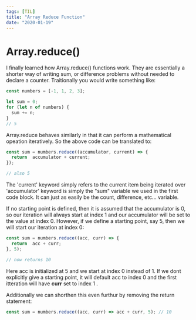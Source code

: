 ```yaml
---
tags: [TIL]
title: "Array Reduce Function"
date: "2020-01-19"
---
```


# Array.reduce()

I finally learned how Array.reduce() functions work. They are essentially a shorter way of writing sum, or difference problems without needed to declare a counter. Traitionally you would write something like:

```javascript
const numbers = [-1, 1, 2, 3];

let sum = 0;
for (let n of numbers) {
  sum += n;
}
// 5
```

Array.reduce behaves similarly in that it can perform a mathematical opeation iteratively. So the above code can be translated to:

```javascript
const sum = numbers.reduce((accumulator, current) => {
  return  accumulator + current;
});

// also 5
```

The 'current' keyword simply refers to the current item being iterated over 'accumulator' keyword is simply the "sum" variable we used in the first code block. It can just as easily be the count, difference, etc... variable. 

If no starting point is defined, then it is assumed that the accumulator is 0, so our iteration will always start at index 1 and our accumulator will be set to the value at index 0. However, if we define a starting point, say 5, then we will start our iteration at index 0:

```javascript
const sum = numbers.reduce((acc, curr) => {
  return  acc + curr;
}, 5);

// now returns 10
```
Here acc is initialized at 5 and we start at index 0 instead of 1. If we dont explicitly give a starting point, it will default acc to index 0 and the first itteration will have **curr** set to index 1 .

Additionally we can shorthen this even furthur by removing the return statement:

```javascript
const sum = numbers.reduce((acc, curr) => acc + curr, 5); // 10
```